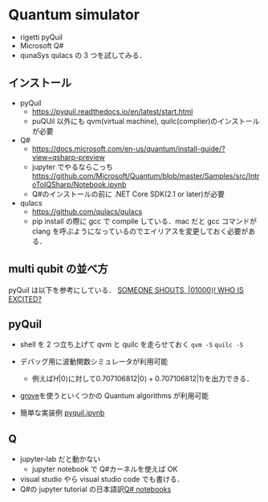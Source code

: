 # Quantum simulator

- rigetti pyQuil
- Microsoft Q#
- qunaSys qulacs
  の 3 つを試してみる．

## インストール

- pyQuil
  - https://pyquil.readthedocs.io/en/latest/start.html
  - puQUil 以外にも qvm(virtual machine), quilc(complier)のインストールが必要
- Q#
  - https://docs.microsoft.com/en-us/quantum/install-guide/?view=qsharp-preview
  - jupyter でやるならこっち https://github.com/Microsoft/Quantum/blob/master/Samples/src/IntroToIQSharp/Notebook.ipynb
  - Q#のインストールの前に .NET Core SDK(2.1 or later)が必要
- qulacs
  - https://github.com/qulacs/qulacs
  - pip install の際に gcc で compile している．mac だと gcc コマンドが clang を呼ぶようになっているのでエイリアスを変更しておく必要がある．

## multi qubit の並べ方

pyQuil は以下を参考にしている．
[SOMEONE SHOUTS, $\left|01000\right>$! WHO IS EXCITED?](https://arxiv.org/abs/1711.02086)

## pyQuil

- shell を 2 つ立ち上げて qvm と quilc を走らせておく
  `qvm -S`
  `quilc -S`
- デバッグ用に波動関数シミュレータが利用可能
  - 例えば$H \left|0\right>$に対して$0.707106812\left|0\right> +  0.707106812\left|1\right>$を出力できる．
- [grove](https://github.com/rigetti/grove)を使うといくつかの Quantum algorithms が利用可能

- 簡単な実装例 [pyquil.ipynb](https://github.com/kenjikun/survey-notes/blob/master/src/pyquil.ipynb)

## Q

- jupyter-lab だと動かない
  - jupyter notebook で Q#カーネルを使えば OK
- visual studio やら visual studio code でも書ける．
- Q#の jupyter tutorial の日本語訳[Q# notebooks](https://github.com/kenjikun/survey-notes/blob/master/src/qsharp.ipynb)
